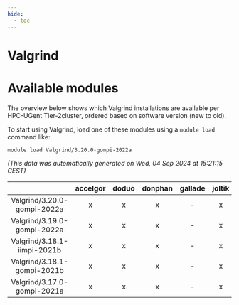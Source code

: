 ```yaml
---
hide:
  - toc
---
```


Valgrind
========

# Available modules


The overview below shows which Valgrind installations are available per HPC-UGent Tier-2cluster, ordered based on software version (new to old).

To start using Valgrind, load one of these modules using a `module load` command like:

```shell
module load Valgrind/3.20.0-gompi-2022a
```

*(This data was automatically generated on Wed, 04 Sep 2024 at 15:21:15 CEST)*  

| |accelgor|doduo|donphan|gallade|joltik|shinx|skitty|
| :---: | :---: | :---: | :---: | :---: | :---: | :---: | :---: |
|Valgrind/3.20.0-gompi-2022a|x|x|x|-|x|-|x|
|Valgrind/3.19.0-gompi-2022a|x|x|x|-|x|-|x|
|Valgrind/3.18.1-iimpi-2021b|x|x|x|-|x|-|x|
|Valgrind/3.18.1-gompi-2021b|x|x|x|-|x|-|x|
|Valgrind/3.17.0-gompi-2021a|x|x|x|-|x|-|x|
